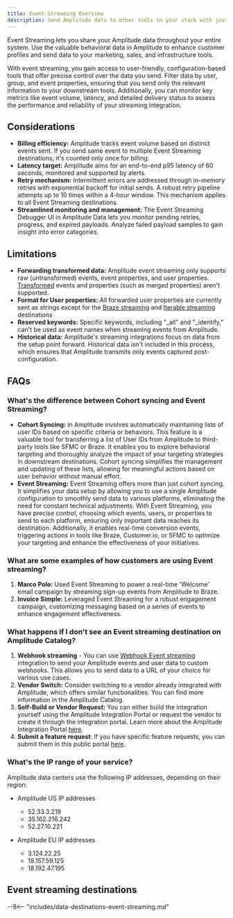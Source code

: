 ```yaml
---
title: Event Streaming Overview
description: Send Amplitude data to other tools in your stack with just a few clicks, using no-code event streaming integrations. 
---
```


Event Streaming lets you share your Amplitude data throughout your entire system. Use the valuable behavioral data in Amplitude to enhance customer profiles and send data to your marketing, sales, and infrastructure tools.

With event streaming, you gain access to user-friendly, configuration-based tools that offer precise control over the data you send. Filter data by user, group, and event properties, ensuring that you send only the relevant information to your downstream tools. Additionally, you can monitor key metrics like event volume, latency, and detailed delivery status to assess the performance and reliability of your streaming integration.

## Considerations

- **Billing efficiency:** Amplitude tracks event volume based on distinct events sent. If you send same event to multiple Event Streaming destinations, it's counted only once for billing.
- **Latency target:** Amplitude aims for an end-to-end p95 latency of 60 seconds, monitored and supported by alerts.
- **Retry mechanism:** Intermittent errors are addressed through in-memory retries with exponential backoff for initial sends. A robust retry pipeline attempts up to 10 times within a 4-hour window. This mechanism applies to all Event Streaming destinations.
- **Streamlined monitoring and management:** The Event Streaming Debugger UI in Amplitude Data lets you monitor pending retries, progress, and expired payloads. Analyze failed payload samples to gain insight into error categories.

## Limitations

- **Forwarding transformed data:** Amplitude event streaming only supports raw (untransformed) events, event properties, and user properties. [Transformed](https://help.amplitude.com/hc/en-us/articles/5913315221915-Transformations-Retroactively-modify-your-event-data-structure) events and properties (such as merged properties) aren't supported.
- **Format for User properties:** All forwarded user properties are currently sent as strings except for the [Braze streaming](https://www.docs.developers.amplitude.com/data/destinations/braze/) and [Iterable streaming](https://www.docs.developers.amplitude.com/data/destinations/iterable/) destinations
- **Reserved keywords:** Specific keywords, including "_all" and "_identify," can't be used as event names when streaming events from Amplitude.
- **Historical data:** Amplitude's streaming integrations focus on data from the setup point forward. Historical data isn't included in this process, which ensures that Amplitude transmits only events captured post-configuration.

## FAQs

### What's the difference between Cohort syncing and Event Streaming?

- **Cohort Syncing:** in Amplitude involves automatically maintaining lists of user IDs based on specific criteria or behaviors. This feature is a valuable tool for transferring a list of User IDs from Amplitude to third-party tools like SFMC or Braze. It enables you to explore behavioral targeting and thoroughly analyze the impact of your targeting strategies in downstream destinations. Cohort syncing simplifies the management and updating of these lists, allowing for meaningful actions based on user behavior without manual effort.
- **Event Streaming:** Event Streaming offers more than just cohort syncing. It simplifies your data setup by allowing you to use a single Amplitude configuration to smoothly send data to various platforms, eliminating the need for constant technical adjustments. With Event Streaming, you have precise control, choosing which events, users, or properties to send to each platform, ensuring only important data reaches its destination. Additionally, it enables real-time conversion events, triggering actions in tools like Braze, Customer.io, or SFMC to optimize your targeting and enhance the effectiveness of your initiatives.

### What are some examples of how customers are using Event streaming?

1. **Marco Polo:** Used Event Streaming to power a real-time 'Welcome' email campaign by streaming sign-up events from Amplitude to Braze.
2. **Invoice Simple:** Leveraged Event Streaming for a robust engagement campaign, customizing messaging based on a series of events to enhance engagement effectiveness.

### What happens if I don't see an Event streaming destination on Amplitude Catalog?

1. **Webhook streaming** - You can use [Webhook Event streaming](https://www.docs.developers.amplitude.com/data/destinations/webhooks-streaming/) integration to send your Amplitude events and user data to custom webhooks. This allows you to send data to a URL of your choice for various use cases. 
2. **Vendor Switch:** Consider switching to a vendor already integrated with Amplitude, which offers similar functionalities. You can find more information in the Amplitude Catalog.
3. **Self-Build or Vendor Request:** You can either build the integration yourself using the Amplitude Integration Portal or request the vendor to create it through the integration portal. Learn more about the Amplitude Integration Portal [here](https://www.docs.developers.amplitude.com/partners/event-streaming-integration-guide/).
4. **Submit a feature request**: If you have specific feature requests, you can submit them in this public portal [here](https://portal.productboard.com/amplitude/7-amplitude-data-integrations-2024). 

### What's the IP range of your service?

Amplitude data centers use the following IP addresses, depending on their region:

- Amplitude US IP addresses

    - 52.33.3.219
    - 35.162.216.242
    - 52.27.10.221

- Amplitude EU IP addresses

    - 3.124.22.25
    - 18.157.59.125
    - 18.192.47.195

## Event streaming destinations

--8<-- "includes/data-destinations-event-streaming.md"
